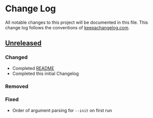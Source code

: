 # Change Log

All notable changes to this project will be documented
in this file. This change log follows the conventions
of [keepachangelog.com](http://keepachangelog.com/).

## [Unreleased]

### Changed

- Completed [README](./README.md)
- Completed this initial Changelog

### Removed

### Fixed

- Order of argument parsing for `--init` on first run

[Unreleased]: https://github.com/schelcj/wallpaper/tree/main
